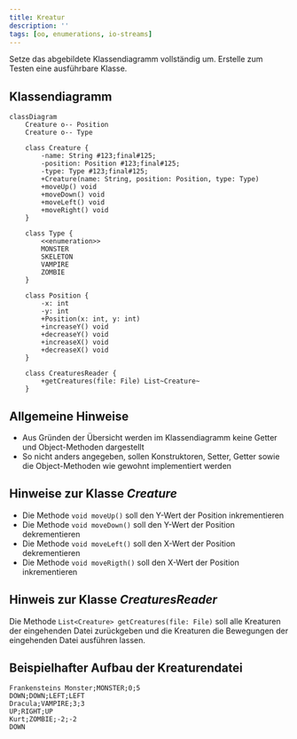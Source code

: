 ```yaml
---
title: Kreatur
description: ''
tags: [oo, enumerations, io-streams]
---
```


Setze das abgebildete Klassendiagramm vollständig um. Erstelle zum Testen eine
ausführbare Klasse.

## Klassendiagramm

```mermaid
classDiagram
    Creature o-- Position
    Creature o-- Type

    class Creature {
        -name: String #123;final#125;
        -position: Position #123;final#125;
        -type: Type #123;final#125;
        +Creature(name: String, position: Position, type: Type)
        +moveUp() void
        +moveDown() void
        +moveLeft() void
        +moveRight() void
    }

    class Type {
        <<enumeration>>
        MONSTER
        SKELETON
        VAMPIRE
        ZOMBIE
    }

    class Position {
        -x: int
        -y: int
        +Position(x: int, y: int)
        +increaseY() void
        +decreaseY() void
        +increaseX() void
        +decreaseX() void
    }

    class CreaturesReader {
        +getCreatures(file: File) List~Creature~
    }
```

## Allgemeine Hinweise

- Aus Gründen der Übersicht werden im Klassendiagramm keine Getter und
  Object-Methoden dargestellt
- So nicht anders angegeben, sollen Konstruktoren, Setter, Getter sowie die
  Object-Methoden wie gewohnt implementiert werden

## Hinweise zur Klasse _Creature_

- Die Methode `void moveUp()` soll den Y-Wert der Position inkrementieren
- Die Methode `void moveDown()` soll den Y-Wert der Position dekrementieren
- Die Methode `void moveLeft()` soll den X-Wert der Position dekrementieren
- Die Methode `void moveRigth()` soll den X-Wert der Position inkrementieren

## Hinweis zur Klasse _CreaturesReader_

Die Methode `List<Creature> getCreatures(file: File)` soll alle Kreaturen der
eingehenden Datei zurückgeben und die Kreaturen die Bewegungen der eingehenden
Datei ausführen lassen.

## Beispielhafter Aufbau der Kreaturendatei

```
Frankensteins Monster;MONSTER;0;5
DOWN;DOWN;LEFT;LEFT
Dracula;VAMPIRE;3;3
UP;RIGHT;UP
Kurt;ZOMBIE;-2;-2
DOWN
```
